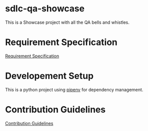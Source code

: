 # sdlc-qa-showcase

This is a Showcase project with all the QA bells and whistles.

# Requirement Specification

[Requirement Specification](docs/REQUIREMENTS.md)

# Developement Setup

This is a python project using [pipenv](https://pipenv.pypa.io/) for dependency management.

# Contribution Guidelines

[Contribution Guidelines](docs/CONTRIBUTE.md)
